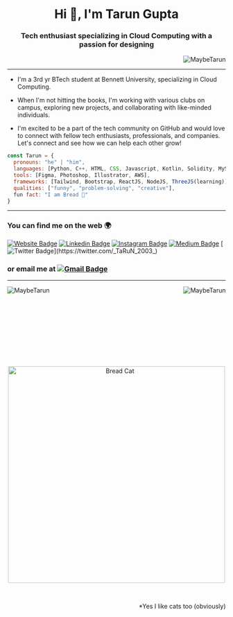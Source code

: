 <h1 align="center">Hi 👋, I'm Tarun Gupta</h1>
<h3 align="center">Tech enthusiast specializing in Cloud Computing with a passion for designing</h3>

<p align="right"> <img src="https://komarev.com/ghpvc/?username=MaybeTarun&label=Profile%20views&color=0e75b6&style=flat" alt="MaybeTarun" /> </p>

----

- I'm a 3rd yr BTech student at Bennett University, specializing in Cloud Computing.

- When I'm not hitting the books, I'm working with various clubs on campus, exploring new projects, and collaborating with like-minded individuals.

- I'm excited to be a part of the tech community on GitHub and would love to connect with fellow tech enthusiasts, professionals, and companies. Let's connect and see how we can help each other grow!

```javascript
const Tarun = {
  pronouns: "he" | "him",
  languages: [Python, C++, HTML, CSS, Javascript, Kotlin, Solidity, MySQL],
  tools: [Figma, Photoshop, Illustrator, AWS],
  frameworks: [Tailwind, Bootstrap, ReactJS, NodeJS, ThreeJS(learning)],
  qualities: ["funny", "problem-solving", "creative"],
  fun fact: "I am Bread 🍞"
}
```
----

### You can find me on the web 🌍
[![Website Badge](https://img.shields.io/badge/-Tarun-47CCCC?style=flat&logo=Google-Chrome&logoColor=white&link=https://maybetarun.github.io/Portfolio.github.io/)](https://maybetarun.github.io/Portfolio.github.io/)
[![Linkedin Badge](https://img.shields.io/badge/-@MaybeTarun-blue?style=flat&logo=Linkedin&logoColor=white&link=https://www.linkedin.com/in/MaybeTarun/)](http://www.linkedin.com/in/maybetarun)
[![Instagram Badge](https://img.shields.io/badge/-@maybe.__.tarun-purple?style=flat&logo=instagram&logoColor=white&link=https://instagram.com/maybe._.tarun/)](https://instagram.com/maybe._.tarun)
[![Medium Badge](https://img.shields.io/badge/-@Tarun2003-000000?style=flat&labelColor=000000&logo=Medium&link=https://medium.com/@tarun2003)](http://tarun2003.medium.com/)
[![Twitter Badge](https://img.shields.io/badge/-@Tarun2003-1ca0f1?style=flat&labelColor=1ca0f1&logo=twitter&logoColor=white&link=https://twitter.com/_TaRuN_2003_)](https://twitter.com/_TaRuN_2003_)
<br/>

### or email me at [![Gmail Badge](https://img.shields.io/badge/-tarun234.tg@gmail.com-c14438?style=flat&logo=Gmail&logoColor=white&link=mailto:tarun234.tg@gmail.com)](mailto:tarun234.tg@gmail.com)

----

<p><img align="right" src="https://github-readme-stats.vercel.app/api?username=MaybeTarun&show_icons=true&theme=radical&locale=en" alt="MaybeTarun" /></p>
<p><img align="left" src="https://github-readme-stats.vercel.app/api/top-langs/?username=MaybeTarun&layout=compact&show_icons=true&theme=radical" alt="MaybeTarun" /></p>
<br/>
<br/>
<br/>
<br/>
<br/>
<br/>
<br/>
<br/>
<br/>
<br/>


<p align="center">
    <img width="500" src="https://media.tenor.com/SKBPCpn9q18AAAAC/catopia-catopia-rush.gif" alt="Bread Cat">
</p>
<br/>
<p align="right">
  *Yes I like cats too (obviously)
</p>
